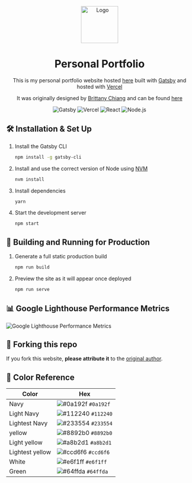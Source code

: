  <div align="center">
  <img alt="Logo" src="https://raw.githubusercontent.com/pycoder2000/portfolio-v4/main/src/images/logo.png" width="100" />
</div>

<h1 align="center">
  Personal Portfolio
</h1>

<p align="center">
  This is my personal portfolio website hosted <a href="https://parthdesai.vercel.app/" target="_blank">here</a> built with <a href="https://www.gatsbyjs.org/" target="_blank">Gatsby</a> and hosted with <a href="https://www.vercel.com/" target="_blank">Vercel</a>
</p>

<p align="center">
  It was originally designed by <a href="https://github.com/bchiang7" target="_blank">Brittany Chiang</a> and can be found <a href="https://brittanychiang.com/" target="_blank">here</a>
</p>

<div align="center">

![Gatsby](https://img.shields.io/badge/Gatsby-663399.svg?style=for-the-badge&logo=Gatsby&logoColor=white)
![Vercel](https://img.shields.io/badge/Vercel-000000.svg?style=for-the-badge&logo=Vercel&logoColor=white)
![React](https://img.shields.io/badge/React-61DAFB.svg?style=for-the-badge&logo=React&logoColor=black)
![Node.js](https://img.shields.io/badge/Node.js-339933.svg?style=for-the-badge&logo=nodedotjs&logoColor=white)

</div>

<!-- ![demo](https://raw.githubusercontent.com/pycoder2000/portfolio/main/src/images/demo.png) -->

## 🛠 Installation & Set Up

1. Install the Gatsby CLI

   ```sh
   npm install -g gatsby-cli
   ```

2. Install and use the correct version of Node using [NVM](https://github.com/nvm-sh/nvm)

   ```sh
   nvm install
   ```

3. Install dependencies

   ```sh
   yarn
   ```

4. Start the development server

   ```sh
   npm start
   ```

## 🚀 Building and Running for Production

1. Generate a full static production build

   ```sh
   npm run build
   ```

2. Preview the site as it will appear once deployed

   ```sh
   npm run serve
   ```

## 📊 Google Lighthouse Performance Metrics

![Google Lighthouse Performance Metrics](https://raw.githubusercontent.com/pycoder2000/portfolio-v4/main/src/images/Google%20Lighthouse%20Performance%20Metrtics.png)

## 🚨 Forking this repo

If you fork this website, **please attribute it** to the <a href="https://brittanychiang.com/" target="_blank">original author</a>.

## 🎨 Color Reference

| Color           | Hex                                                                |
| --------------- | ------------------------------------------------------------------ |
| Navy            | ![#0a192f](https://via.placeholder.com/10/0a192f?text=+) `#0a192f` |
| Light Navy      | ![#112240](https://via.placeholder.com/10/0a192f?text=+) `#112240` |
| Lightest Navy   | ![#233554](https://via.placeholder.com/10/303C55?text=+) `#233554` |
| yellow          | ![#8892b0](https://via.placeholder.com/10/8892b0?text=+) `#8892b0` |
| Light yellow    | ![#a8b2d1](https://via.placeholder.com/10/a8b2d1?text=+) `#a8b2d1` |
| Lightest yellow | ![#ccd6f6](https://via.placeholder.com/10/ccd6f6?text=+) `#ccd6f6` |
| White           | ![#e6f1ff](https://via.placeholder.com/10/e6f1ff?text=+) `#e6f1ff` |
| Green           | ![#64ffda](https://via.placeholder.com/10/64ffda?text=+) `#64ffda` |
